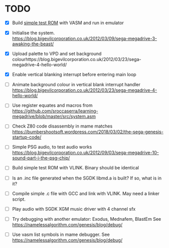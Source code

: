# TODO

- [x] Build [simple test ROM](https://github.com/sroccaserra/learning-megadrive) with VASM and run in emulator
- [x] Initialise the system. https://blog.bigevilcorporation.co.uk/2012/03/09/sega-megadrive-3-awaking-the-beast/
- [x] Upload palette to VPD and set background colourhttps://blog.bigevilcorporation.co.uk/2012/03/23/sega-megadrive-4-hello-world/
- [x] Enable vertical blanking interrupt before entering main loop
- [ ] Animate background colour in vertical blank interrupt handler https://blog.bigevilcorporation.co.uk/2012/03/23/sega-megadrive-4-hello-world/
- [ ] Use register equates and macros from https://github.com/sroccaserra/learning-megadrive/blob/master/src/system.asm
- [ ] Check Z80 code disassembly in mame matches https://bumbershootsoft.wordpress.com/2018/03/02/the-sega-genesis-startup-code/
- [ ] Simple PSG audio, to test audio works https://blog.bigevilcorporation.co.uk/2012/09/03/sega-megadrive-10-sound-part-i-the-psg-chip/
- [ ] Build simple test ROM with VLINK. Binary should be identical
- [ ] Is an .inc file generated when the SGDK libmd.a is built? If so, what is in it?
- [ ] Compile simple .c file with GCC and link with VLINK. May need a linker script.
- [ ] Play audio with SGDK XGM music driver with 4 channel sfx

- [ ] Try debugging with another emulator: Exodus, Mednafem, BlastEm See https://namelessalgorithm.com/genesis/blog/debug/
- [ ] Use vasm list symbols in mame debugger. See https://namelessalgorithm.com/genesis/blog/debug/
